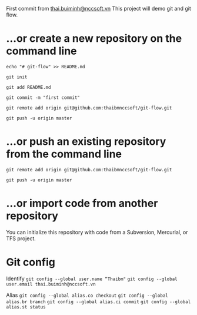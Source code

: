 First commit from thai.buiminh@nccsoft.vn
This project will demo git and git flow.

# …or create a new repository on the command line
`echo "# git-flow" >> README.md`

`git init`

`git add README.md`

`git commit -m "first commit"`

`git remote add origin git@github.com:thaibmnccsoft/git-flow.git`

`git push -u origin master`

# …or push an existing repository from the command line
`git remote add origin git@github.com:thaibmnccsoft/git-flow.git`

`git push -u origin master`

# …or import code from another repository
You can initialize this repository with code from a Subversion, Mercurial, or TFS project.

# Git config 
Identify
`git config --global user.name “Thaibm"`
`git config --global user.email thai.buiminh@nccsoft.vn`

Alias
`git config --global alias.co checkout`
`git config --global alias.br branch` 
`git config --global alias.ci commit` 
`git config --global alias.st status`
